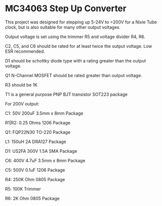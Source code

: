 # MC34063 Step Up Converter

This project was designed for stepping up 5-24V to >200V for a Nixie Tube clock, but is also suitable for many other output voltages.

Output voltage is set using the trimmer R5 and voltage divider R4, R6.

C2, C5, and C6 should be rated for at least twice the output voltage. Low ESR recommended.

D1 should be schottky diode type with a rating greater than the output voltage.

Q1 N-Channel MOSFET should be rated greater than output voltage.

R3 should be 1K

T1 is a general purpose PNP BJT transistor SOT223 package


For 200V output:

C1: 50V 200uF 3.5mm x 8mm Package

R1|R2: 0.25 Ohms 1206 Package

Q1: FQP22N30 TO-220 Package

L1: 150uH 2A DRA127 Package

D1: US2FA 300V 1.5A SMA Package

C6: 400V 4.7uF 3.5mm x 8mm Package

C5: 500V 0.1uF 1206 Package

R4: 250K Ohm 0805 Package

R5: 100K Trimmer

R6: 2K Ohm 0805 Package
